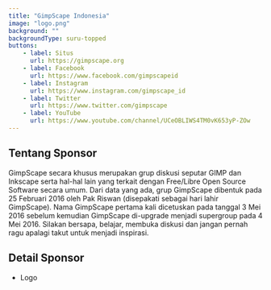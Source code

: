 ```yaml
---
title: "GimpScape Indonesia"
image: "logo.png"
background: ""
backgroundType: suru-topped
buttons:
    - label: Situs
      url: https://gimpscape.org
    - label: Facebook
      url: https://www.facebook.com/gimpscapeid
    - label: Instagram
      url: https://www.instagram.com/gimpscape_id
    - label: Twitter
      url: https://www.twitter.com/gimpscape
    - label: YouTube
      url: https://www.youtube.com/channel/UCeOBLIWS4TM0vK653yP-ZOw
---
```


## Tentang Sponsor
GimpScape secara khusus merupakan grup diskusi seputar GIMP dan Inkscape serta hal-hal lain yang terkait dengan Free/Libre Open Source Software secara umum. Dari data yang ada, grup GimpScape dibentuk pada 25 Februari 2016 oleh Pak Riswan (disepakati sebagai hari lahir GimpScape). Nama GimpScape pertama kali dicetuskan pada tanggal 3 Mei 2016 sebelum kemudian GimpScape di-upgrade menjadi supergroup pada 4 Mei 2016. Silakan bersapa, belajar, membuka diskusi dan jangan pernah ragu apalagi takut untuk menjadi inspirasi.


## Detail Sponsor
- Logo
